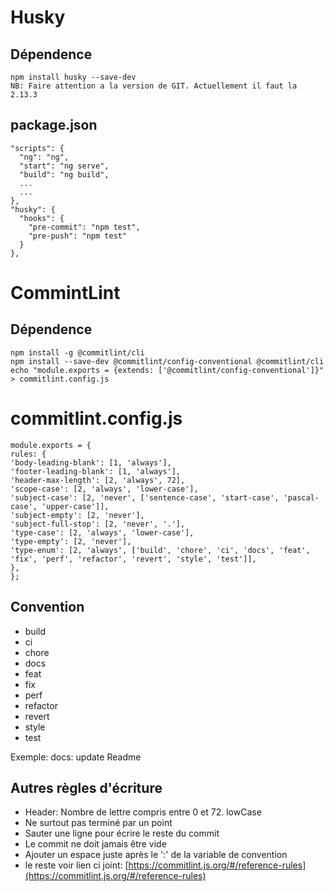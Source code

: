 # Husky

## Dépendence

    npm install husky --save-dev
    NB: Faire attention a la version de GIT. Actuellement il faut la 2.13.3

## package.json

    "scripts": {
      "ng": "ng",
      "start": "ng serve",
      "build": "ng build",
      ...
      ...
    },
    "husky": {
      "hooks": {
        "pre-commit": "npm test",
        "pre-push": "npm test"
      }
    },

# CommintLint

## Dépendence

    npm install -g @commitlint/cli
    npm install --save-dev @commitlint/config-conventional @commitlint/cli
    echo "module.exports = {extends: ['@commitlint/config-conventional']}" > commitlint.config.js

# commitlint.config.js

    module.exports = {
    rules: {
    'body-leading-blank': [1, 'always'],
    'footer-leading-blank': [1, 'always'],
    'header-max-length': [2, 'always', 72],
    'scope-case': [2, 'always', 'lower-case'],
    'subject-case': [2, 'never', ['sentence-case', 'start-case', 'pascal-case', 'upper-case']],
    'subject-empty': [2, 'never'],
    'subject-full-stop': [2, 'never', '.'],
    'type-case': [2, 'always', 'lower-case'],
    'type-empty': [2, 'never'],
    'type-enum': [2, 'always', ['build', 'chore', 'ci', 'docs', 'feat', 'fix', 'perf', 'refactor', 'revert', 'style', 'test']],
    },
    };

## Convention

- build
- ci
- chore
- docs
- feat
- fix
- perf
- refactor
- revert
- style
- test

Exemple: docs: update Readme

## Autres règles d'écriture

- Header: Nombre de lettre compris entre 0 et 72.
  lowCase
- Ne surtout pas terminé par un point
- Sauter une ligne pour écrire le reste du commit
- Le commit ne doit jamais être vide
- Ajouter un espace juste après le ':' de la variable de convention
- le reste voir lien ci joint: [https://commitlint.js.org/#/reference-rules](https://commitlint.js.org/#/reference-rules)

